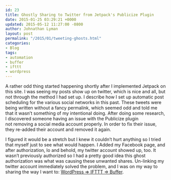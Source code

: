 ```yaml
---
id: 23
title: Ghostly Sharing to Twitter from Jetpack's Publicize Plugin
date: 2015-01-25 03:29:21 +0000
updated: 2015-05-12 11:27:00 -0800
author: Johnathan Lyman
layout: post
permalink: "/2015/01/tweeting-ghosts.html"
categories:
- Blog
tags:
- automation
- buffer
- ifttt
- wordpress
---
```


A rather odd thing started happening shortly after I implemented Jetpack on this site. I was seeing my posts show up on twitter, which is nice and all, but not through the method I had set up. I describe how I set up automatic post scheduling for the various social networks in this past. These tweets were being written without a fancy permalink, which seemed odd and told me that it wasn’t something of my intentional doing. After doing some research, I discovered someone having an issue with the Publicize plugin not removing a social media account properly. In order to fix their issue, they re-added their account and removed it again.

I figured it would be a stretch but I knew it couldn’t hurt anything so I tried that myself just to see what would happen. I Added my Facebook page, and after authorization, lo and behold, my twitter account showed up, too. It wasn’t previously authorized so I had a pretty good idea this ghost authorization was what was causing these unwanted shares. Un-linking my twitter account immediately solved the problem, and I was on my way to sharing the way I want to: <a href="https://johnathan.org/2015/01/ifttt-buffer.html">WordPress => IFTTT => Buffer</a>.